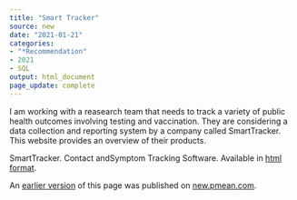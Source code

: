 ```yaml
---
title: "Smart Tracker"
source: new
date: "2021-01-21"
categories:
- "*Recommendation"
- 2021
- SQL
output: html_document
page_update: complete
---
```


I am working with a reasearch team that needs to track a variety of public health outcomes involving testing and vaccination. They are considering a data collection and reporting system by a company called SmartTracker. This website provides an overview of their products.

<!--more-->

SmartTracker. Contact andSymptom Tracking Software. Available in [html format](http://www.smarttracker.health/).

An [earlier version][sim2] of this page was published on [new.pmean.com][sim1].

[sim1]: http://new.pmean.com
[sim2]: http://new.pmean.com/smart-tracker/
